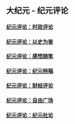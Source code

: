 ## 大纪元 - 纪元评论

#### [纪元评论：时政评论](indexes/nsc1025/README.md?06010330)
#### [纪元评论：以史为鉴](indexes/nsc1028/README.md?06010330)
#### [纪元评论：感悟随笔](indexes/nsc1035/README.md?06010330)
#### [纪元评论：纪元特稿](indexes/nsc424/README.md?06010330)
#### [纪元评论：财经评论](indexes/nsc1026/README.md?06010330)
#### [纪元评论：自由广场](indexes/nsc993/README.md?06010330)
#### [纪元评论：纪元社论](indexes/nsc422/README.md?06010330)
